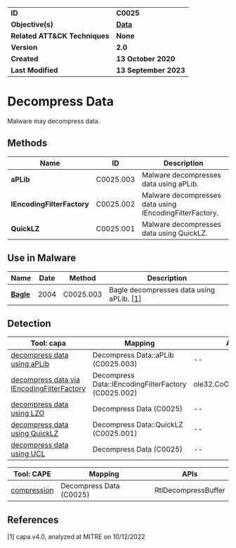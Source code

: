 <table>
<tr>
<td><b>ID</b></td>
<td><b>C0025</b></td>
</tr>
<tr>
<td><b>Objective(s)</b></td>
<td><b><a href="../data">Data</a></b></td>
</tr>
<tr>
<td><b>Related ATT&CK Techniques</b></td>
<td><b>None</b></td>
</tr>
<tr>
<td><b>Version</b></td>
<td><b>2.0</b></td>
</tr>
<tr>
<td><b>Created</b></td>
<td><b>13 October 2020</b></td>
</tr>
<tr>
<td><b>Last Modified</b></td>
<td><b>13 September 2023</b></td>
</tr>
</table>


# Decompress Data

Malware may decompress data.

## Methods

|Name|ID|Description|
|---|---|---|
|**aPLib**|C0025.003|Malware decompresses data using aPLib.|
|**IEncodingFilterFactory**|C0025.002|Malware decompresses data using IEncodingFilterFactory.|
|**QuickLZ**|C0025.001|Malware decompresses data using QuickLZ.|

## Use in Malware

|Name|Date|Method|Description|
|---|---|---|---|
|[**Bagle**](../xample-malware/bagle.md)|2004|C0025.003|Bagle decompresses data using aPLib. [[1]](#1)|

## Detection

|Tool: capa|Mapping|APIs|
|---|---|---|
|[decompress data using aPLib](https://github.com/mandiant/capa-rules/blob/master/data-manipulation/compression/decompress-data-using-aplib.yml)|Decompress Data::aPLib (C0025.003)|--|
|[decompress data via IEncodingFilterFactory](https://github.com/mandiant/capa-rules/blob/master/data-manipulation/compression/decompress-data-via-iencodingfilterfactory.yml)|Decompress Data::IEncodingFilterFactory (C0025.002)|ole32.CoCreateInstance|
|[decompress data using LZO](https://github.com/mandiant/capa-rules/blob/master/data-manipulation/compression/decompress-data-using-lzo.yml)|Decompress Data (C0025)|--|
|[decompress data using QuickLZ](https://github.com/mandiant/capa-rules/blob/master/data-manipulation/compression/decompress-data-using-quicklz.yml)|Decompress Data::QuickLZ (C0025.001)|--|
|[decompress data using UCL](https://github.com/mandiant/capa-rules/blob/master/data-manipulation/compression/decompress-data-using-ucl.yml)|Decompress Data (C0025)|--|

|Tool: CAPE|Mapping|APIs|
|---|---|---|
|[compression](https://github.com/kevoreilly/CAPEv2/blob/master/modules/signatures/CAPE.py)|Decompress Data (C0025)|RtlDecompressBuffer|

## References

<a name="1">[1]</a> capa v4.0, analyzed at MITRE on 10/12/2022


